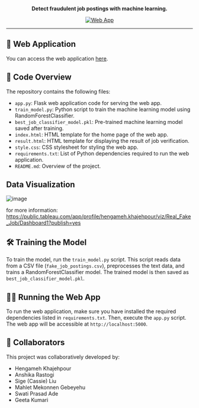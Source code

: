 <p align="center">
  <b>Detect fraudulent job postings with machine learning.</b>
</p>

<p align="center">
  <a href="#">
    <img src="https://img.shields.io/badge/Web%20App-Visit%20Now-blue" alt="Web App">
  </a>
</p>

---

## 🚀 Web Application

You can access the web application [here](...).

## 📁 Code Overview

The repository contains the following files:

- `app.py`: Flask web application code for serving the web app.
- `train_model.py`: Python script to train the machine learning model using RandomForestClassifier.
- `best_job_classifier_model.pkl`: Pre-trained machine learning model saved after training.
- `index.html`: HTML template for the home page of the web app.
- `result.html`: HTML template for displaying the result of job verification.
- `style.css`: CSS stylesheet for styling the web app.
- `requirements.txt`: List of Python dependencies required to run the web application.
- `README.md`: Overview of the project.

## Data Visualization
![image](https://github.com/HannahTech/fake_job_detector/assets/81828685/ac442dce-ba32-4338-b298-b8cc646beb18)

for more information:
https://public.tableau.com/app/profile/hengameh.khajehpour/viz/Real_Fake_Job/Dashboard1?publish=yes

## 🛠️ Training the Model

To train the model, run the `train_model.py` script. This script reads data from a CSV file (`fake_job_postings.csv`), preprocesses the text data, and trains a RandomForestClassifier model. The trained model is then saved as `best_job_classifier_model.pkl`.

## 🏃‍♀️ Running the Web App

To run the web application, make sure you have installed the required dependencies listed in `requirements.txt`. Then, execute the `app.py` script. The web app will be accessible at `http://localhost:5000`.

## 📄 Collaborators

This project was collaboratively developed by:

- Hengameh Khajehpour
- Anshika Rastogi
- Sige (Cassie) Liu
- Mahlet Mekonnen Gebeyehu
- Swati Prasad Ade
- Geeta Kumari
